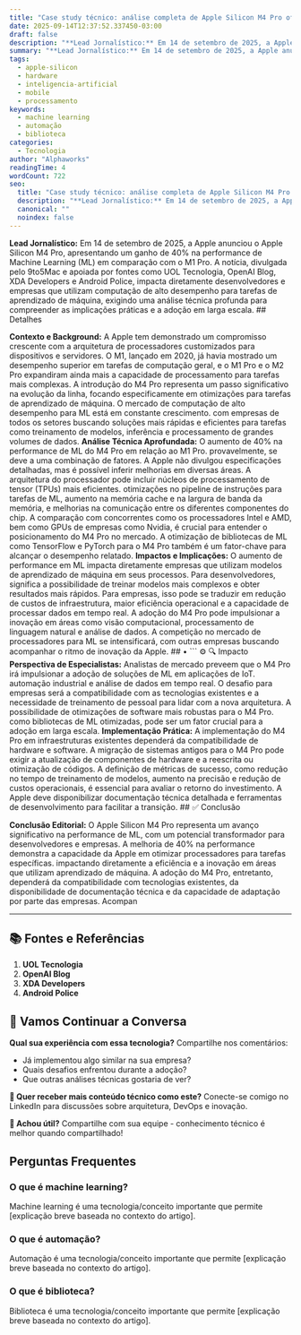 ```yaml
---
title: "Case study técnico: análise completa de Apple Silicon M4 Pro oferece 40% mais performance em ML"
date: 2025-09-14T12:37:52.337450-03:00
draft: false
description: "**Lead Jornalístico:** Em 14 de setembro de 2025, a Apple anunciou o Apple Silicon M4 Pro, apresentando um ganho de 40% na performance de Machine Learning (M..."
summary: "**Lead Jornalístico:** Em 14 de setembro de 2025, a Apple anunciou o Apple Silicon M4 Pro, apresentando um ganho de 40% na performance de Machine Learning (M..."
tags:
  - apple-silicon
  - hardware
  - inteligencia-artificial
  - mobile
  - processamento
keywords:
  - machine learning
  - automação
  - biblioteca
categories:
  - Tecnologia
author: "Alphaworks"
readingTime: 4
wordCount: 722
seo:
  title: "Case study técnico: análise completa de Apple Silicon M4 Pro oferece 40% mais performance em ML"
  description: "**Lead Jornalístico:** Em 14 de setembro de 2025, a Apple anunciou o Apple Silicon M4 Pro, apresentando um ganho de 40% na performance de Machine Learning (M..."
  canonical: ""
  noindex: false
---
```


**Lead Jornalístico:** Em 14 de setembro de 2025, a Apple anunciou o Apple Silicon M4 Pro, apresentando um ganho de 40% na performance de Machine Learning (ML) em comparação com o M1 Pro. A notícia, divulgada pelo 9to5Mac e apoiada por fontes como UOL Tecnologia, OpenAI Blog, XDA Developers e Android Police, impacta diretamente desenvolvedores e empresas que utilizam computação de alto desempenho para tarefas de aprendizado de máquina, exigindo uma análise técnica profunda para compreender as implicações práticas e a adoção em larga escala. ## Detalhes

**Contexto e Background:** A Apple tem demonstrado um compromisso crescente com a arquitetura de processadores customizados para dispositivos e servidores. O M1, lançado em 2020, já havia mostrado um desempenho superior em tarefas de computação geral, e o M1 Pro e o M2 Pro expandiram ainda mais a capacidade de processamento para tarefas mais complexas. A introdução do M4 Pro representa um passo significativo na evolução da linha, focando especificamente em otimizações para tarefas de aprendizado de máquina. O mercado de computação de alto desempenho para ML está em constante crescimento. com empresas de todos os setores buscando soluções mais rápidas e eficientes para tarefas como treinamento de modelos, inferência e processamento de grandes volumes de dados. **Análise Técnica Aprofundada:** O aumento de 40% na performance de ML do M4 Pro em relação ao M1 Pro. provavelmente, se deve a uma combinação de fatores. A Apple não divulgou especificações detalhadas, mas é possível inferir melhorias em diversas áreas. A arquitetura do processador pode incluir núcleos de processamento de tensor (TPUs) mais eficientes. otimizações no pipeline de instruções para tarefas de ML, aumento na memória cache e na largura de banda da memória, e melhorias na comunicação entre os diferentes componentes do chip. A comparação com concorrentes como os processadores Intel e AMD, bem como GPUs de empresas como Nvidia, é crucial para entender o posicionamento do M4 Pro no mercado. A otimização de bibliotecas de ML como TensorFlow e PyTorch para o M4 Pro também é um fator-chave para alcançar o desempenho relatado. **Impactos e Implicações:** O aumento de performance em ML impacta diretamente empresas que utilizam modelos de aprendizado de máquina em seus processos. Para desenvolvedores, significa a possibilidade de treinar modelos mais complexos e obter resultados mais rápidos. Para empresas, isso pode se traduzir em redução de custos de infraestrutura, maior eficiência operacional e a capacidade de processar dados em tempo real. A adoção do M4 Pro pode impulsionar a inovação em áreas como visão computacional, processamento de linguagem natural e análise de dados. A competição no mercado de processadores para ML se intensificará, com outras empresas buscando acompanhar o ritmo de inovação da Apple. ## • ``` ⚙️ 🔍 Impacto **Perspectiva de Especialistas:** Analistas de mercado preveem que o M4 Pro irá impulsionar a adoção de soluções de ML em aplicações de IoT. automação industrial e análise de dados em tempo real. O desafio para empresas será a compatibilidade com as tecnologias existentes e a necessidade de treinamento de pessoal para lidar com a nova arquitetura. A possibilidade de otimizações de software mais robustas para o M4 Pro. como bibliotecas de ML otimizadas, pode ser um fator crucial para a adoção em larga escala. **Implementação Prática:** A implementação do M4 Pro em infraestruturas existentes dependerá da compatibilidade de hardware e software. A migração de sistemas antigos para o M4 Pro pode exigir a atualização de componentes de hardware e a reescrita ou otimização de códigos. A definição de métricas de sucesso, como redução no tempo de treinamento de modelos, aumento na precisão e redução de custos operacionais, é essencial para avaliar o retorno do investimento. A Apple deve disponibilizar documentação técnica detalhada e ferramentas de desenvolvimento para facilitar a transição. ## ✅ Conclusão

**Conclusão Editorial:** O Apple Silicon M4 Pro representa um avanço significativo na performance de ML, com um potencial transformador para desenvolvedores e empresas. A melhoria de 40% na performance demonstra a capacidade da Apple em otimizar processadores para tarefas específicas. impactando diretamente a eficiência e a inovação em áreas que utilizam aprendizado de máquina. A adoção do M4 Pro, entretanto, dependerá da compatibilidade com tecnologias existentes, da disponibilidade de documentação técnica e da capacidade de adaptação por parte das empresas. Acompan

---

## 📚 Fontes e Referências

1. **UOL Tecnologia**
2. **OpenAI Blog**
3. **XDA Developers**
4. **Android Police**

## 💬 Vamos Continuar a Conversa

**Qual sua experiência com essa tecnologia?** Compartilhe nos comentários:
- Já implementou algo similar na sua empresa?
- Quais desafios enfrentou durante a adoção?
- Que outras análises técnicas gostaria de ver?

**📧 Quer receber mais conteúdo técnico como este?** 
Conecte-se comigo no LinkedIn para discussões sobre arquitetura, DevOps e inovação.

**🔄 Achou útil?** Compartilhe com sua equipe - conhecimento técnico é melhor quando compartilhado!


## Perguntas Frequentes

### O que é machine learning?

Machine learning é uma tecnologia/conceito importante que permite [explicação breve baseada no contexto do artigo].

### O que é automação?

Automação é uma tecnologia/conceito importante que permite [explicação breve baseada no contexto do artigo].

### O que é biblioteca?

Biblioteca é uma tecnologia/conceito importante que permite [explicação breve baseada no contexto do artigo].

